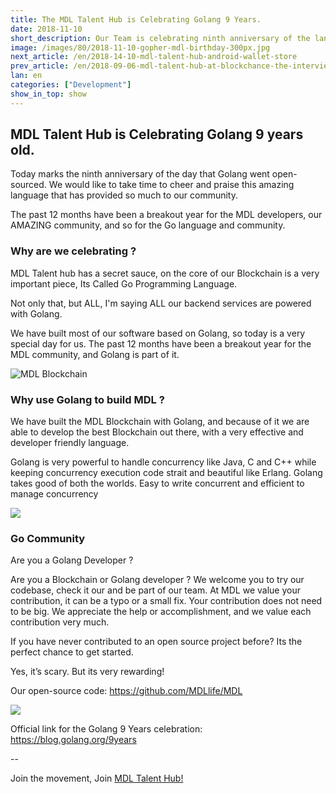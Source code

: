 ```yaml
---
title: The MDL Talent Hub is Celebrating Golang 9 Years.
date: 2018-11-10
short_description: Our Team is celebrating ninth anniversary of the language we use on our Blockchain, Golang!
image: /images/80/2018-11-10-gopher-mdl-birthday-300px.jpg
next_article: /en/2018-14-10-mdl-talent-hub-android-wallet-store
prev_article: /en/2018-09-06-mdl-talent-hub-at-blockchance-the-interviews
lan: en
categories: ["Development"]
show_in_top: show
---
```


## MDL Talent Hub is Celebrating Golang 9 years old.

Today marks the ninth anniversary of the day that Golang went open-sourced.
We would like to take time to cheer and praise this amazing language that has provided so much to our community.

The past 12 months have been a breakout year for the MDL developers, our AMAZING community, and so for the Go language and community.


### Why are we celebrating ?

MDL Talent hub has a secret sauce, on the core of our Blockchain is a very important piece,
Its Called Go Programming Language.

Not only that, but ALL, I'm saying ALL our backend services are powered with Golang.



We have built most of our software based on Golang, so today is a very special day for us.
The past 12 months have been a breakout year for the MDL community, and Golang is part of it.

![MDL Blockchain](/images/80/2018-11-10-MDL-blockchain.png)


### Why use Golang to build MDL ?

We have built the MDL Blockchain with Golang,
and because of it we are able to develop the best Blockchain out there, with a very effective and developer friendly language.


Golang is very powerful to handle concurrency like Java, C and C++ while keeping concurrency execution code strait and beautiful like Erlang.
Golang takes good of both the worlds. Easy to write concurrent and efficient to manage concurrency

![](/images/80/2018-11-10-golang-adoption.png)


### Go Community
Are you a Golang Developer ?

Are you a Blockchain or Golang developer ? We welcome you to try our codebase, check it our and be part of our team.
At MDL we value your contribution, it can be a typo or a small fix.
Your contribution does not need to be big. We appreciate the help or accomplishment, and we value each contribution very much.

If you have never contributed to an open source project before? Its the perfect chance to get started.

Yes, it’s scary. But its very rewarding!

Our open-source code: https://github.com/MDLlife/MDL

![](/images/80/2018-11-10-golang-fixing-mdl.jpeg)


Official link for the Golang 9 Years celebration: https://blog.golang.org/9years


--

Join the movement, Join [MDL Talent Hub!](https://www.mdl.life/)



